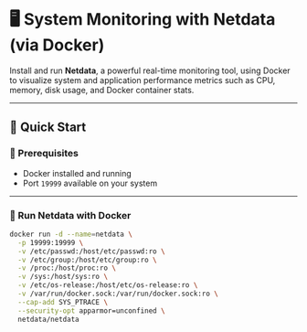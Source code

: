 # 🖥️ System Monitoring with Netdata (via Docker)
Install and run **Netdata**, a powerful real-time monitoring tool, using Docker to visualize system and application performance metrics such as CPU, memory, disk usage, and Docker container stats.

---

## 🚀 Quick Start

### 🔧 Prerequisites

- Docker installed and running
- Port `19999` available on your system

---

### 🐳 Run Netdata with Docker

```bash
docker run -d --name=netdata \
  -p 19999:19999 \
  -v /etc/passwd:/host/etc/passwd:ro \
  -v /etc/group:/host/etc/group:ro \
  -v /proc:/host/proc:ro \
  -v /sys:/host/sys:ro \
  -v /etc/os-release:/host/etc/os-release:ro \
  -v /var/run/docker.sock:/var/run/docker.sock:ro \
  --cap-add SYS_PTRACE \
  --security-opt apparmor=unconfined \
  netdata/netdata
